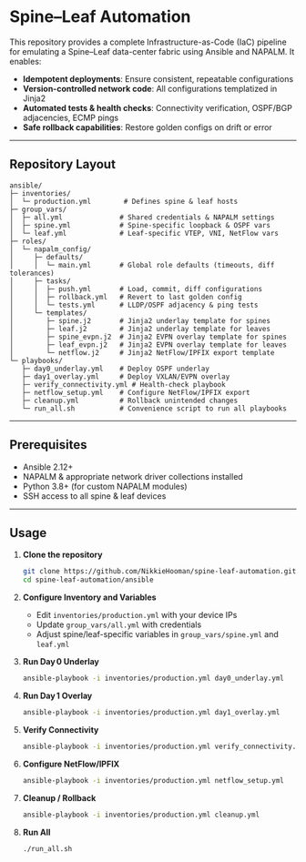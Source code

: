 # Spine–Leaf Automation

This repository provides a complete Infrastructure-as-Code (IaC) pipeline for emulating a Spine–Leaf data-center fabric using Ansible and NAPALM. It enables:

* **Idempotent deployments**: Ensure consistent, repeatable configurations
* **Version-controlled network code**: All configurations templatized in Jinja2
* **Automated tests & health checks**: Connectivity verification, OSPF/BGP adjacencies, ECMP pings
* **Safe rollback capabilities**: Restore golden configs on drift or error

---

## Repository Layout

```
ansible/
├─ inventories/
│  └─ production.yml        # Defines spine & leaf hosts
├─ group_vars/
│  ├─ all.yml              # Shared credentials & NAPALM settings
│  ├─ spine.yml            # Spine-specific loopback & OSPF vars
│  └─ leaf.yml             # Leaf-specific VTEP, VNI, NetFlow vars
├─ roles/
│  └─ napalm_config/
│     ├─ defaults/
│     │  └─ main.yml       # Global role defaults (timeouts, diff tolerances)
│     ├─ tasks/
│     │  ├─ push.yml       # Load, commit, diff configurations
│     │  ├─ rollback.yml   # Revert to last golden config
│     │  └─ tests.yml      # LLDP/OSPF adjacency & ping tests
│     └─ templates/
│        ├─ spine.j2       # Jinja2 underlay template for spines
│        ├─ leaf.j2        # Jinja2 underlay template for leaves
│        ├─ spine_evpn.j2  # Jinja2 EVPN overlay template for spines
│        ├─ leaf_evpn.j2   # Jinja2 EVPN overlay template for leaves
│        └─ netflow.j2     # Jinja2 NetFlow/IPFIX export template
└─ playbooks/
   ├─ day0_underlay.yml    # Deploy OSPF underlay
   ├─ day1_overlay.yml     # Deploy VXLAN/EVPN overlay
   ├─ verify_connectivity.yml # Health-check playbook
   ├─ netflow_setup.yml    # Configure NetFlow/IPFIX export
   ├─ cleanup.yml          # Rollback unintended changes
   └─ run_all.sh           # Convenience script to run all playbooks
```

---

## Prerequisites

* Ansible 2.12+
* NAPALM & appropriate network driver collections installed
* Python 3.8+ (for custom NAPALM modules)
* SSH access to all spine & leaf devices

---

## Usage

1. **Clone the repository**

   ```bash
   git clone https://github.com/NikkieHooman/spine-leaf-automation.git
   cd spine-leaf-automation/ansible
   ```

2. **Configure Inventory and Variables**

   * Edit `inventories/production.yml` with your device IPs
   * Update `group_vars/all.yml` with credentials
   * Adjust spine/leaf-specific variables in `group_vars/spine.yml` and `leaf.yml`

3. **Run Day 0 Underlay**

   ```bash
   ansible-playbook -i inventories/production.yml day0_underlay.yml
   ```

4. **Run Day 1 Overlay**

   ```bash
   ansible-playbook -i inventories/production.yml day1_overlay.yml
   ```

5. **Verify Connectivity**

   ```bash
   ansible-playbook -i inventories/production.yml verify_connectivity.yml
   ```

6. **Configure NetFlow/IPFIX**

   ```bash
   ansible-playbook -i inventories/production.yml netflow_setup.yml
   ```

7. **Cleanup / Rollback**

   ```bash
   ansible-playbook -i inventories/production.yml cleanup.yml
   ```

8. **Run All**

   ```bash
   ./run_all.sh
   ```
